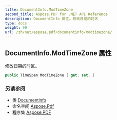 ```yaml
---
title: DocumentInfo.ModTimeZone
second_title: Aspose.PDF for .NET API Reference
description: DocumentInfo 属性。修改日期的时区
type: docs
weight: 90
url: /zh/net/aspose.pdf/documentinfo/modtimezone/
---
```

## DocumentInfo.ModTimeZone 属性

修改日期的时区。

```csharp
public TimeSpan ModTimeZone { get; set; }
```

### 另请参阅

* 类 [DocumentInfo](../)
* 命名空间 [Aspose.Pdf](../../../aspose.pdf/)
* 程序集 [Aspose.PDF](../../../)
